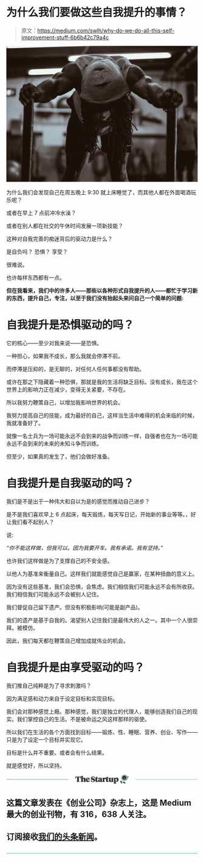 # 为什么我们要做这些自我提升的事情？

> 原文：<https://medium.com/swlh/why-do-we-do-all-this-self-improvement-stuff-6b6b42c79a4c>

![](img/a0c670ff4b84524bd1558dee81026522.png)

为什么我们会发现自己在周五晚上 9:30 就上床睡觉了，而其他人都在外面喝酒玩乐呢？

或者在早上 7 点前冲冷水澡？

或者在别人都在社交的午休时间发展一项新技能？

这种对自我完善的痴迷背后的驱动力是什么？

是自负吗？
恐惧？
享受？

很难说。

也许每样东西都有一点。

**但在我看来，我们中的许多人——那些以各种形式自我提升的人——都忙于学习新的东西，提升自己，专注，以至于我们没有抬起头来问自己一个简单的问题:**

# 自我提升是恐惧驱动的吗？

它的核心——至少对我来说——是恐惧。

一种担心，如果我不成长，那么我就会停滞不前。

而停滞是压抑的，是无聊的，对任何人任何事都没有帮助。

或许在那之下隐藏着一种恐惧，那就是我的生活将缺乏目标。没有成长，我在这个世界上的影响力正在减少，变得无关紧要，不存在。

所以我努力鞭策自己，以增加我影响世界的机会。

我努力提高自己的技能，成为最好的自己，这样当生活中难得的机会来临的时候，我就准备好了。

就像一名士兵为一场可能永远不会到来的战争而训练一样，自强者也在为一场可能永远不会到来的未来的未知斗争而训练。

但至少，如果真的发生了，他们会做好准备。

# 自我提升是自我驱动的吗？

我们是不是出于一种伟大和自以为是的感觉而推动自己进步？

是不是我们喜欢早上 6 点起床，每天锻炼，每天写日记，开始新的事业等等。，好让我们看不起别人？

说:

*“你不能这样做，但我可以。因为我要开车。我有承诺。我有坚持。”*

也许我们这样做是为了支撑自己的不安全感。

以他人为基准来衡量自己。这样我们就能感觉自己是赢家，在某种扭曲的意义上。

因为没有这些基准，我们会恐惧，会焦虑。我们相信我们可能永远不会有所收获。我们相信我们可能永远不会被别人记住。

我们督促自己留下遗产。但没有积极影响(可能是副产品)。

我们的遗产是基于自我的。渴望别人记住我们是最伟大的人之一。其中一个人很崇拜。被模仿。

因此，我们每天都在鞭策自己增加成就伟业的机会。

# 自我提升是由享受驱动的吗？

我们推自己纯粹是为了寻求刺激吗？

因为满足感和动力来自于设定目标和实现目标。

我们会对那种感觉上瘾。那种感觉，我们是独立的代理人，能够创造我们自己的现实。我们掌控自己的生活。不是被命运之风这样那样的驱使。

所以我们在生活的各个方面找到目标——锻炼、性、睡眠、营养、创业、写作——只是为了设定一个目标并实现它。

目标是什么并不重要。或者会有什么结果。

就是感觉好，所以坚持。

[![](img/308a8d84fb9b2fab43d66c117fcc4bb4.png)](https://medium.com/swlh)

## 这篇文章发表在《创业公司》杂志上，这是 Medium 最大的创业刊物，有 316，638 人关注。

## 订阅接收[我们的头条新闻](http://growthsupply.com/the-startup-newsletter/)。

[![](img/b0164736ea17a63403e660de5dedf91a.png)](https://medium.com/swlh)